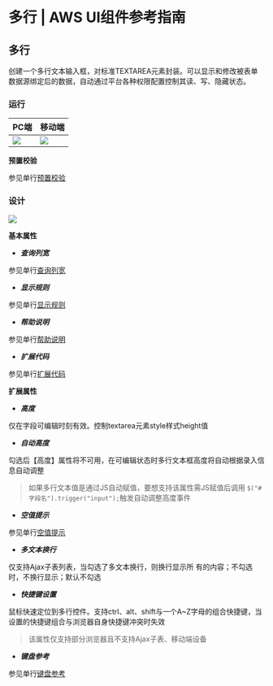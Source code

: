 # 多行 | AWS UI组件参考指南

## 多行

创建一个多行文本输入框，对标准TEXTAREA元素封装。可以显示和修改被表单数据源绑定后的数据，自动通过平台各种权限配置控制其读、写、隐藏状态。

### 运行

| PC端 | 移动端  
---|---  
![](https://docs.awspaas.com/reference-guide/aws-paas-ui-reference-guide/list/textareaR1.png) | ![](https://docs.awspaas.com/reference-guide/aws-paas-ui-reference-guide/list/textareaR_m.png)  
  
**预置校验**

参见单行[预置校验](<text.html#check>)

### 设计

![](https://docs.awspaas.com/reference-guide/aws-paas-ui-reference-guide/list/textareaD1.png)

**基本属性**

  * **_查询列宽_**

参见单行[查询列宽](<text.html#searchwidth>)

  * **_显示规则_**

参见单行[显示规则](<text.html#displayrule>)

  * **_帮助说明_**

参见单行[帮助说明](<text.html#tooltip>)

  * **_扩展代码_**

参见单行[扩展代码](<text.html#componentExtendCode>)

**扩展属性**

  * **_高度_**

仅在字段可编辑时刻有效。控制textarea元素style样式height值

  * **_自动高度_**

勾选后【高度】属性将不可用，在可编辑状态时多行文本框高度将自动根据录入信息自动调整

> 如果多行文本值是通过JS自动赋值，要想支持该属性需JS赋值后调用 `$("#字段名").trigger("input");`触发自动调整高度事件

  * **_空值提示_**

参见单行[空值提示](<text.html#nulltip>)

  * **_多文本换行_**

仅支持Ajax子表列表，当勾选了多文本换行，则换行显示所 有的内容；不勾选时，不换行显示；默认不勾选

  * **_快捷键设置_**

鼠标快速定位到多行控件。支持ctrl、alt、shift与一个A~Z字母的组合快捷键，当设置的快捷键组合与浏览器自身快捷键冲突时失效

> 该属性仅支持部分浏览器且不支持Ajax子表、移动端设备

  * **_键盘参考_**

参见单行[键盘参考](<text.html#keyboard>)
